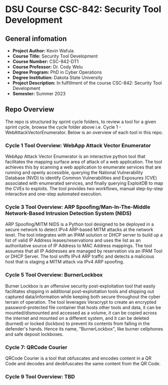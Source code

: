 # DSU Course CSC-842: Security Tool Development

## General infomation
- **Project Author:**  Kevin Wafula
- **Course Title:** Security Tool Development
- **Course Number:** CSC-842-DT1
- **Course Professor:** Dr. Cody Welu
- **Degree Program:** PhD in Cyber Operations
- **Degree Institution:** Dakota State University  
- **Project Description:** In fulfillment of the course CSC-842: Security Tool Development
- **Semester:** Summer 2023

## Repo Overview
The repo is structured by sprint cycle folders, to review a tool for a given sprint cycle, browse the cycle folder above i.e. Cycle 1 - WebAttackVectorEnumerator. Below is an overview of each tool in this repo.

### Cycle 1 Tool Overview:  WebApp Attack Vector Enumerator
WebApp Attack Vector Enumerator is an interactive python tool that facilitates the mapping surface area of attack of a web application. The tool achieves this by scanning a web application to enumerate services that are running and openly accessible, querying the National Vulnerability Database (NVD) to identify Common Vulnerabilities and Exposures (CVE) associated with enumerated services, and finally querying ExploitDB to map the CVEs to exploits. The tool provides two workflows, manual step-by-step interactive and one-step automated execution.

### Cycle 3 Tool Overview: ARP Spoofing/Man-In-The-Middle Network-Based Intrusion Detection System (NIDS) 
ARP Spoofing/MITM NIDS is a Python tool designed to be deployed in a secure network to detect IPv4 ARP-based MITM attacks at the network level. The tool integrates with an IPAM solution or DHCP server to build up a list of valid IP Address leases/reservations and uses the list as an authoritative source of IP Address to MAC Address mappings. The tool assumes that all IP Addresses are managed by reservation via an IPAM Tool or DHCP Server. The tool sniffs IPv4 ARP traffic and detects a malicious host that is staging a MITM attack via IPv4 ARP spoofing.

### Cycle 5 Tool Overview: BurnerLockbox
Burner Lockbox is an offensive security post-exploitation tool that easily facilitates shipping in additional post-exploitation tools and shipping out captured data/information while keeping both secure throughout the cyber terrain of operation. The tool leverages Veracrypt to create an encrypted password-protected file container that hosts other tools and data, it can be mounted/dismounted and accessed as a volume, it can be copied across the internet and mounted on a different system, and it can be deleted (burned) or locked (lockbox) to prevent its contents from falling in the defender's hands. Hence its name, "BurnerLockbox", like burner cellphones and safe deposit lockboxes.

### Cycle 7: QRCode Courier
QRCode Courier is a tool that obfuscates and encodes content in a QR Code and decodes and deobfuscates the same content from the QR Code.

### Cycle 9 Tool Overview: TBD
